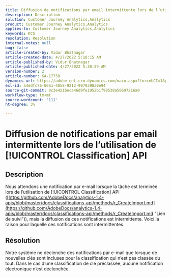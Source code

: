```yaml
---
title: Diffusion de notifications par email intermittente lors de l’utilisation de [!UICONTROL Classification] API
description: Description
solution: Customer Journey Analytics,Analytics
product: Customer Journey Analytics,Analytics
applies-to: Customer Journey Analytics,Analytics
keywords: KCS
resolution: Resolution
internal-notes: null
bug: false
article-created-by: Vidur Bhatnagar
article-created-date: 4/27/2022 5:18:15 AM
article-published-by: Vidur Bhatnagar
article-published-date: 4/27/2022 5:30:59 AM
version-number: 2
article-number: KA-17750
dynamics-url: https://adobe-ent.crm.dynamics.com/main.aspx?forceUCI=1&pagetype=entityrecord&etn=knowledgearticle&id=cb09486d-e9c5-ec11-a7b6-0022480a10ee
exl-id: a4edfc76-0661-4058-9212-9979398a0e94
source-git-commit: 0c3e421beca46d9fe1952b1f98538a50697216a0
workflow-type: tm+mt
source-wordcount: '111'
ht-degree: 3%

---
```


# Diffusion de notifications par email intermittente lors de l’utilisation de [!UICONTROL Classification] API

## Description


Nous attendons une notification par e-mail lorsque la tâche est terminée lors de l’utilisation de [!UICONTROL Classification] API ([https://github.com/AdobeDocs/analytics-1.4-apis/blob/master/docs/classifications-api/methods/r_CreateImport.md](https://github.com/AdobeDocs/analytics-1.4-apis/blob/master/docs/classifications-api/methods/r_CreateImport.md "Lien de suivi")), mais la diffusion de ces notifications est intermittente. Voici la raison pour laquelle ces notifications sont intermittentes.


## Résolution


Notre système ne déclenche des notifications par e-mail que lorsque de nouvelles clés sont incluses pour la classification qui n’est pas classée du tout. Dans le cas d’une classification de clé préclassée, aucune notification électronique n’est déclenchée.

